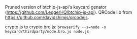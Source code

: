 Pruned version of btchip-js-api's keycard genator (https://github.com/LedgerHQ/btchip-js-api).
QRCode lib from https://github.com/davidshimjs/qrcodejs.

crypto.js to crypto.bro.js: `browserify --s=node -o keycard/thirdparty/node.bro.js node.js`
